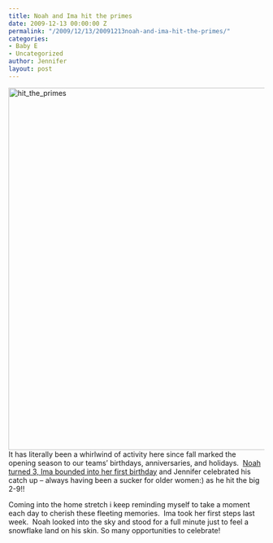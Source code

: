 ```yaml
---
title: Noah and Ima hit the primes
date: 2009-12-13 00:00:00 Z
permalink: "/2009/12/13/20091213noah-and-ima-hit-the-primes/"
categories:
- Baby E
- Uncategorized
author: Jennifer
layout: post
---
```


<img title="hit_the_primes" height="713" alt="hit_the_primes" width="950" class="alignleft size-full wp-image-581" src="/teamelam/assets/images/Noah-and-Ima-hit-the-primes/1261381507000-missing.jpg" />It has literally been a whirlwind of activity here since fall marked the opening season to our teams&#8217; birthdays, anniversaries, and holidays.  [Noah turned 3, Ima bounded into her first birthday](http://www.flickr.com/photos/jenniferandJennifers_photos/sets/72157622680241423/ "noah") and Jennifer celebrated his catch up &#8211; always having been a sucker for older women:) as he hit the big 2-9!!

Coming into the home stretch i keep reminding myself to take a moment each day to cherish these fleeting memories.  Ima took her first steps last week.  Noah looked into the sky and stood for a full minute just to feel a snowflake land on his skin. So many opportunities to celebrate!
